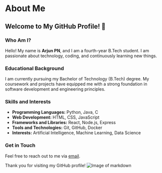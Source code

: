 # About Me

## Welcome to My GitHub Profile! 👋

### Who Am I?
Hello! My name is **Arjun PN**, and I am a fourth-year B.Tech student. I am passionate about technology, coding, and continuously learning new things.

### Educational Background
I am currently pursuing my Bachelor of Technology (B.Tech) degree. My coursework and projects have equipped me with a strong foundation in software development and engineering principles.

### Skills and Interests
- **Programming Languages:** Python, Java, C
- **Web Development:** HTML, CSS, JavaScript
- **Frameworks and Libraries:** React, Node.js, Express
- **Tools and Technologies:** Git, GitHub, Docker
- **Interests:** Artificial Intelligence, Machine Learning, Data Science

### Get in Touch
Feel free to reach out to me via [email](mailto:your-pnarjun9947@gmail.com).

Thank you for visiting my GitHub profile!
![Image of markdown](https://www.markdownguide.org/assets/images/markdown-guide-og.jpg)
